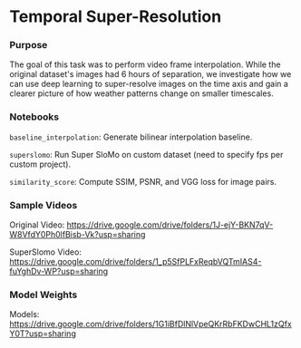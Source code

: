 # Temporal Super-Resolution


### Purpose 
The goal of this task was to perform video frame interpolation. While the original dataset's images had 6 hours of separation, we investigate how we can use deep learning to super-resolve images on the time axis and gain a clearer picture of how weather patterns change on smaller timescales.

### Notebooks

`baseline_interpolation`: Generate bilinear interpolation baseline. 

`superslomo`: Run Super SloMo on custom dataset (need to specify fps per custom project). 

`similarity_score`: Compute SSIM, PSNR, and VGG loss for image pairs. 

### Sample Videos

Original Video: https://drive.google.com/drive/folders/1J-ejY-BKN7qV-W8VfdY0Ph0lfBisb-Vk?usp=sharing

SuperSlomo Video: https://drive.google.com/drive/folders/1_p5SfPLFxReqbVQTmIAS4-fuYghDv-WP?usp=sharing

### Model Weights

Models: https://drive.google.com/drive/folders/1G1iBfDlNlVpeQKrRbFKDwCHL1zQfxY0T?usp=sharing
